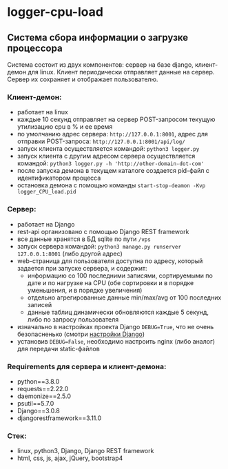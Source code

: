 # logger-cpu-load

## Система сбора информации о загрузке процессора

Система состоит из двух компонентов: сервер на базе django, клиент-демон для linux. Клиент периодически отправляет данные на сервер. Сервер их сохраняет и отображает пользователю.

### Клиент-демон:
- работает на linux
- каждые 10 секунд отправляет на сервер POST-запросом текущую утилизацию cpu в % и ее время
- по умолчанию адрес сервера: `http://127.0.0.1:8001`, адрес для отправки POST-запроса: `http://127.0.0.1:8001/api/log/`
- запуск клиента осуществляется командой: `python3 logger.py`
- запуск клиента с другим адресом сервера осуществляется командой: `python3 logger.py -h 'http://other-domain-dot-com'`
- после запуска демона в текущем каталоге создается pid-файл с идентификатором процесса
- остановка демона с помощью команды `start-stop-deamon -Kvp logger_CPU_load.pid`

### Сервер:
- работает на Django
- rest-api организовано с помощью Django REST framework
- все данные хранятся в БД sqlite по пути `/vps`
- запуск сервера командой: `python3 manage.py runserver 127.0.0.1:8001` (либо другой адрес)
- web-страница для пользователя доступна по адресу, который задается при запуске сервера, и содержит: 
  - информацию со 100 последними записями, сортируемыми по дате и по нагрузке на CPU (обе сортировки и в порядке уменьшения, и в порядке увеличения) 
  - отдельно агрегированные данные min/max/avg от 100 последних записей
  - данные таблиц динамически обновляются каждые 5 секунд, либо по запросу пользователя
- изначально в настройках проекта Django `DEBUG=True`, что не очень безопасненько (смотри [настройки Django](<https://docs.djangoproject.com/en/3.0/ref/settings/>))
- установив `DEBUG=False`, необходимо настроить nginx (либо аналог) для передачи static-файлов

### Requirements для сервера и клиент-демона:
- python==3.8.0
- requests==2.22.0
- daemonize==2.5.0
- psutil==5.7.0
- Django==3.0.8
- djangorestframework==3.11.0

### Стек:
- linux, python3, Django, Django REST framework
- html, css, js, ajax, jQuery, bootstrap4
